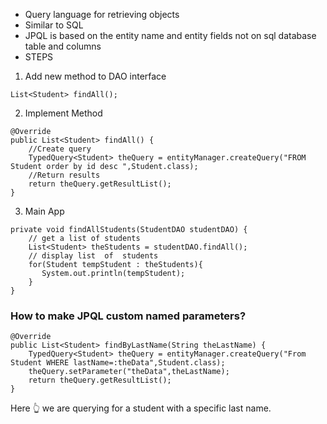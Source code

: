 - Query language for retrieving objects
- Similar to SQL
- JPQL is based on the entity name and entity fields not on sql database table and columns
- STEPS
1. Add new method to DAO interface
```
List<Student> findAll();
```
2. Implement Method
```
@Override  
public List<Student> findAll() {  
    //Create query  
    TypedQuery<Student> theQuery = entityManager.createQuery("FROM Student order by id desc ",Student.class);  
    //Return results  
    return theQuery.getResultList();  
}
```
3. Main App
```
private void findAllStudents(StudentDAO studentDAO) {  
    // get a list of students  
    List<Student> theStudents = studentDAO.findAll();  
    // display list  of  students  
    for(Student tempStudent : theStudents){  
       System.out.println(tempStudent);  
    }
}
```

### How to make JPQL custom named parameters?
```
@Override  
public List<Student> findByLastName(String theLastName) {  
    TypedQuery<Student> theQuery = entityManager.createQuery("From Student WHERE lastName=:theData",Student.class);  
    theQuery.setParameter("theData",theLastName);  
    return theQuery.getResultList();  
}
```

Here 👆 we are querying for a student with a specific last name.